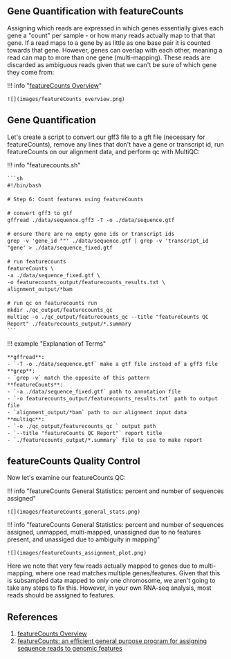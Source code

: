 ## Gene Quantification with featureCounts

Assigning which reads are expressed in which genes essentially gives each gene a "count" per sample - or how many reads actually map to that that gene. If a read maps to a gene by as little as one base pair it is counted towards that gene. However, genes can overlap with each other, meaning a read can map to more than one gene (multi-mapping). These reads are discarded as ambiguous reads given that we can't be sure of which gene they come from:

!!! info "[featureCounts Overview](https://hbctraining.github.io/Intro-to-rnaseq-hpc-O2/lessons/05_counting_reads.html)"

    ![](images/featureCounts_overview.png)

## Gene Quantification

Let's create a script to convert our gff3 file to a gft file (necessary for featureCounts), remove any lines that don't have a gene or transcript id, run featureCounts on our alignment data, and perform qc with MultiQC:

!!! info "featurecounts.sh"

    ```sh
    #!/bin/bash
    
    # Step 6: Count features using featureCounts
    
    # convert gff3 to gtf
    gffread ./data/sequence.gff3 -T -o ./data/sequence.gtf
    
    # ensure there are no empty gene ids or transcript ids
    grep -v 'gene_id ""' ./data/sequence.gtf | grep -v 'transcript_id "gene' > ./data/sequence_fixed.gtf 
    
    # run featurecounts
    featureCounts \
    -a ./data/sequence_fixed.gtf \
    -o featurecounts_output/featurecounts_results.txt \
    alignment_output/*bam
    
    # run qc on featurecounts run
    mkdir ./qc_output/featurecounts_qc 
    multiqc -o ./qc_output/featurecounts_qc --title "featureCounts QC Report" ./featurecounts_output/*.summary
    ```

!!! example "Explanation of Terms"

    **gffread**:
    - `-T -o ./data/sequence.gtf` make a gtf file instead of a gff3 file
    **grep**:
    - `grep -v` match the opposite of this pattern
    **featureCounts**:
    - `-a ./data/sequence_fixed.gtf` path to annotation file
    - `-o featurecounts_output/featurecounts_results.txt` path to output file
    - `alignment_output/*bam` path to our alignment input data
    **multiqc**:
    - `-o ./qc_output/featurecounts_qc ` output path
    - `--title "featureCounts QC Report"` report title
    - `./featurecounts_output/*.summary` file to use to make report
    
    
## featureCounts Quality Control

Now let's examine our featureCounts QC:

!!! info "featureCounts General Statistics: percent and number of sequences assigned"

    ![](images/featureCounts_general_stats.png)
    
    
!!! info "featureCounts General Statistics: percent and number of sequences assigned, unmapped, multi-mapped, unassigned due to no features present, and unassiged due to ambiguity in mapping"

    ![](images/featureCounts_assignment_plot.png)
    
Here we note that very few reads actually mapped to genes due to multi-mapping, where one read matches multiple genes/features. Given that this is subsampled data mapped to only one chromosome, we aren't going to take any steps to fix this. However, in your own RNA-seq analysis, most reads should be assigned to features.
    
## References

1. [featureCounts Overview](https://hbctraining.github.io/Intro-to-rnaseq-hpc-O2/lessons/05_counting_reads.html)
2. [featureCounts: an efficient general purpose program for assigning sequence reads to genomic features](https://academic.oup.com/bioinformatics/article/30/7/923/232889)

